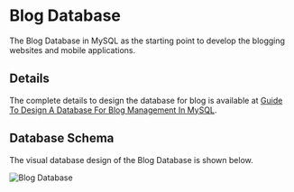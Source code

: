 # Blog Database
The Blog Database in MySQL as the starting point to develop the blogging websites and mobile applications.

## Details
The complete details to design the database for blog is available at [Guide To Design A Database For Blog Management In MySQL](https://mysql.tutorials24x7.com).

## Database Schema
The visual database design of the Blog Database is shown below.

![Blog Database](https://github.com/tutorials24x7/blog-database-mysql/blob/master/tutorials24x7-blog-database.png "Blog Database")
